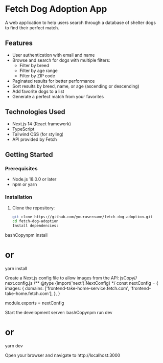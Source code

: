 # Fetch Dog Adoption App

A web application to help users search through a database of shelter dogs to find their perfect match.

## Features

- User authentication with email and name
- Browse and search for dogs with multiple filters:
  - Filter by breed
  - Filter by age range
  - Filter by ZIP code
- Paginated results for better performance
- Sort results by breed, name, or age (ascending or descending)
- Add favorite dogs to a list
- Generate a perfect match from your favorites

## Technologies Used

- Next.js 14 (React framework)
- TypeScript
- Tailwind CSS (for styling)
- API provided by Fetch

## Getting Started

### Prerequisites

- Node.js 18.0.0 or later
- npm or yarn

### Installation

1. Clone the repository:
   ```bash
   git clone https://github.com/yourusername/fetch-dog-adoption.git
   cd fetch-dog-adoption
   Install dependencies:
bashCopynpm install
# or
yarn install

Create a Next.js config file to allow images from the API:
jsCopy// next.config.js
/** @type {import('next').NextConfig} */
const nextConfig = {
  images: {
    domains: ['frontend-take-home-service.fetch.com', 'frontend-take-home.fetch.com'],
  },
}

module.exports = nextConfig

Start the development server:
bashCopynpm run dev
# or
yarn dev

Open your browser and navigate to http://localhost:3000